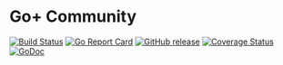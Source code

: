 Go+ Community
=====

[![Build Status](https://github.com/goplus/community/actions/workflows/go.yml/badge.svg)](https://github.com/goplus/community/actions/workflows/go.yml)
[![Go Report Card](https://goreportcard.com/badge/github.com/goplus/community)](https://goreportcard.com/report/github.com/goplus/community)
[![GitHub release](https://img.shields.io/github/v/tag/goplus/community.svg?label=release)](https://github.com/goplus/community/releases)
[![Coverage Status](https://codecov.io/gh/goplus/community/branch/main/graph/badge.svg)](https://codecov.io/gh/goplus/community)
[![GoDoc](https://pkg.go.dev/badge/github.com/goplus/community.svg)](https://pkg.go.dev/github.com/goplus/community)
